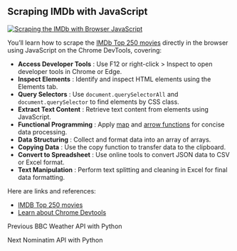 ## Scraping IMDb with JavaScript

[![Scraping the IMDb with Browser
JavaScript](https://i.ytimg.com/vi_webp/YVIKZqZIcCo/sddefault.webp)](https://youtu.be/YVIKZqZIcCo)

You’ll learn how to scrape the [IMDb Top 250
movies](https://www.imdb.com/chart/top) directly in the browser using
JavaScript on the Chrome DevTools, covering:

  * **Access Developer Tools** : Use F12 or right-click > Inspect to open developer tools in Chrome or Edge.
  * **Inspect Elements** : Identify and inspect HTML elements using the Elements tab.
  * **Query Selectors** : Use `document.querySelectorAll` and `document.querySelector` to find elements by CSS class.
  * **Extract Text Content** : Retrieve text content from elements using JavaScript.
  * **Functional Programming** : Apply [map](https://developer.mozilla.org/en-US/docs/Web/JavaScript/Reference/Global_Objects/Array/map) and [arrow functions](https://developer.mozilla.org/en-US/docs/Web/JavaScript/Reference/Functions/Arrow_functions) for concise data processing.
  * **Data Structuring** : Collect and format data into an array of arrays.
  * **Copying Data** : Use the copy function to transfer data to the clipboard.
  * **Convert to Spreadsheet** : Use online tools to convert JSON data to CSV or Excel format.
  * **Text Manipulation** : Perform text splitting and cleaning in Excel for final data formatting.

Here are links and references:

  * [IMDB Top 250 movies](https://www.imdb.com/chart/top/)
  * [Learn about Chrome Devtools](https://developer.chrome.com/docs/devtools/overview/)

Previous BBC Weather API with Python

Next Nominatim API with Python

